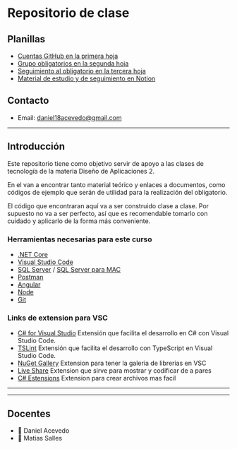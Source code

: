 # Repositorio de clase

## Planillas

- [Cuentas GitHub en la primera hoja](https://fi365-my.sharepoint.com/:x:/g/personal/da185082_fi365_ort_edu_uy/EeK8x-73p5RAmlSL_rvYRwIBJwVE9gECldhuJvqX8nSGKw?e=GVPbLc)
- [Grupo obligatorios en la segunda hoja](https://fi365-my.sharepoint.com/:x:/g/personal/da185082_fi365_ort_edu_uy/EeK8x-73p5RAmlSL_rvYRwIBJwVE9gECldhuJvqX8nSGKw?e=GVPbLc)
- [Seguimiento al obligatorio en la tercera hoja](https://fi365-my.sharepoint.com/:x:/g/personal/da185082_fi365_ort_edu_uy/EeK8x-73p5RAmlSL_rvYRwIBJwVE9gECldhuJvqX8nSGKw?e=GVPbLc)
- [Material de estudio y de seguimiento en Notion](https://www.notion.so/DA2-b7b2f6ec85964936bb35d449b643ebfd#2c508e6427284ef4964ff38ddef0477a)

## Contacto

- Email: [daniel18acevedo@gmail.com](mailto:daniel18acevedo@gmail.com)

---

## Introducción

Este repositorio tiene como objetivo servir de apoyo a las clases de tecnología de la materia Diseño de Aplicaciones 2.

En el van a encontrar tanto material teórico y enlaces a documentos, como códigos de ejemplo que serán de utilidad para la realización del obligatorio.

El código que encontraran aquí va a ser construido clase a clase. Por supuesto no va a ser perfecto, así que es recomendable tomarlo con cuidado y aplicarlo de la forma más conveniente.

### Herramientas necesarias para este curso

- [.NET Core](https://dotnet.microsoft.com/download)
- [Visual Studio Code](https://code.visualstudio.com/)
- [SQL Server](https://www.microsoft.com/es-es/sql-server/sql-server-downloads) / [SQL Server para MAC](https://docs.microsoft.com/en-us/sql/linux/quickstart-install-connect-docker?view=sql-server-ver15&pivots=cs1-bash)
- [Postman](https://www.postman.com/)
- [Angular](https://angular.io/)
- [Node](https://nodejs.org/es/)
- [Git](https://git-scm.com/)

### Links de extension para VSC
 - [C# for Visual Studio](https://marketplace.visualstudio.com/items?itemName=ms-dotnettools.csharp) Extensión que facilita el desarrollo en C# con Visual Studio Code.
 - [TSLint](https://marketplace.visualstudio.com/items?itemName=ms-vscode.vscode-typescript-tslint-plugin) Extensión que facilita el desarrollo con TypeScript en Visual Studio Code.
 - [NuGet Gallery](https://marketplace.visualstudio.com/items?itemName=patcx.vscode-nuget-gallery) Extension para tener la galeria de librerias en VSC
 - [Live Share](https://marketplace.visualstudio.com/items?itemName=MS-vsliveshare.vsliveshare) Extension que sirve para mostrar y codificar de a pares
 - [C# Estensions](https://marketplace.visualstudio.com/items?itemName=jchannon.csharpextensions) Extension para crear archivos mas facil

---

<!--## Clases

1. [Comandos .Net Core](/Clases/ComandosNetCore.md)
2. [Introducción a Web API](/Clases/APIsREST.md)
3. [Estructura de una request/response](Clases/Request-Response-API-example.pdf)
4. [Inyección de dependencias](/Clases/InyeccionDependencias.md)
5. [Introducción a mocking](/Clases/Mocking.md)
6. [Guia Entity Framework Core](/Clases/EntityFrameworkCore.md)
7. [Filters](/Clases/Filters.md)
8. [Reflection](/Clases/Reflection.md)
9. [Angular](/Clases/Angular.md)

## Ejemplos

1. [Ejemplo de Web API e inyección de dependencias](/Ejemplos/WebAPI)
2. [Ejemplo de mocking](/Ejemplos/Mocking)
3. [Ejemplo Entity Framework Core](/Ejemplos/EntityFrameworkCore)
4. [Ejemplo filters](/Ejemplos/EjemploFilters)
5. [Ejemplos Reflection](/Ejemplos/Reflection)
6. [Ejemplo Angular](/Ejemplos/Angular)-->

<!-- ## Deploy

- [WebAPI](https://aulas.ort.edu.uy/mod/resource/view.php?id=186907)
- [Aplicación Angular](https://aulas.ort.edu.uy/mod/resource/view.php?id=190255) -->

---

## Docentes

- :space_invader: Daniel Acevedo
- :space_invader: Matias Salles
